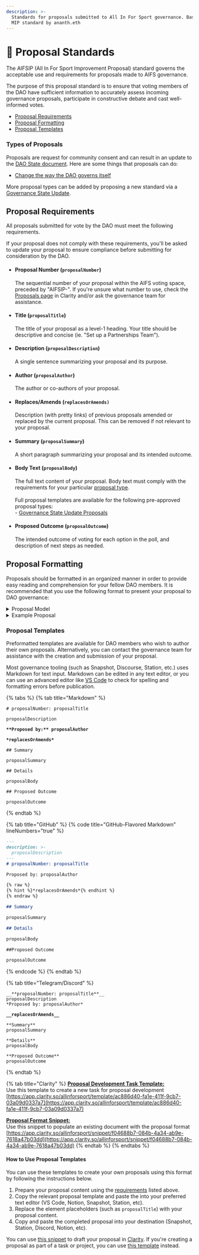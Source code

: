 ```yaml
---
description: >-
  Standards for proposals submitted to All In For Sport governance. Based on the
  MIP standard by ananth.eth
---
```


# 📃 Proposal Standards

The AIFSIP (All In For Sport Improvement Proposal) standard governs the acceptable use and requirements for proposals made to AIFS governance.&#x20;

The purpose of this proposal standard is to ensure that voting members of the DAO have sufficient information to accurately assess incoming governance proposals, participate in constructive debate and cast well-informed votes.

* [Proposal Requirements](./#proposal-requirements)
* [Proposal Formatting](./#proposal-formatting)
* [Proposal Templates](./#proposal-templates)

### Types of Proposals <a href="#types" id="types"></a>

Proposals are request for community consent and can result in an update to the [DAO State document](https://github.com/All-In-For-Sport/governance). Here are some things that proposals can do:

* [Change the way the DAO governs itself](metagovernance.md)

More proposal types can be added by proposing a new standard via a [Governance State Update](metagovernance.md).

## Proposal Requirements <a href="#requirements" id="requirements"></a>

All proposals submitted for vote by the DAO must meet the following requirements.&#x20;

If your proposal does not comply with these requirements, you'll be asked to update your proposal to ensure compliance before submitting for consideration by the DAO.

*   #### Proposal Number (`proposalNumber`)

    The sequential number of your proposal within the AIFS voting space, preceded by "AIFSIP-". If you're unsure what number to use, check the [Proposals page](https://app.clarity.so/allinforsport/tags/7405f102-5cd5-44a8-9da6-765abf322fdc) in Clarity and/or ask the governance team for assistance.
*   #### Title (`proposalTitle`) <a href="#title" id="title"></a>

    The title of your proposal as a level-1 heading. Your title should be descriptive and concise (ie. "Set up a Partnerships Team").
*   #### Description (`proposalDescription`)

    A single sentence summarizing your proposal and its purpose.
*   #### Author (`proposalAuthor`)

    The author or co-authors of your proposal.&#x20;
*   #### Replaces/Amends (`replacesOrAmends)`

    Description (with pretty links) of previous proposals amended or replaced by the current proposal. This can be removed if not relevant to your proposal.
*   #### Summary (`proposalSummary`)

    A short paragraph summarizing your proposal and its intended outcome.
*   #### Body Text (`proposalBody`)

    The full text content of your proposal. Body text must comply with the requirements for your particular [proposal type](./#types-of-proposals).\
    \
    Full proposal templates are available for the following pre-approved proposal types:\
    \- [Governance State Update Proposals](metagovernance.md)
*   #### Proposed Outcome (`proposalOutcome`)

    The intended outcome of voting for each option in the poll, and description of next steps as needed.

## Proposal Formatting <a href="#format" id="format"></a>

Proposals should be formatted in an organized manner in order to provide easy reading and comprehension for your fellow DAO members. It is recommended that you use the following format to present your proposal to DAO governance:

<details>

<summary>Proposal Model</summary>

## proposalNumber: proposalTitle

proposalDescription

Proposed by: proposalAuthor

_replacesOrAmends_

### Summary

proposalSummary

### Details

proposalBody

### Proposed Outcome

proposalOutcome

</details>

<details>

<summary>Example Proposal</summary>

## AIFSIP-01: Adopt Initial Governance State

Proposal by the governance CELL to adopt the [initial DAO state](https://state.allinforsport.org/), [multisig safe](https://etherscan.io/address/0x8FA66238EB372E348AA4071aA8a52B7565384D75), [voting space](https://snapshot.org/#/allinforsport.eth), [discussion forum](https://discuss.allinforsport.org/) and [membership badges](https://polygonscan.com/address/0xeed76f3d0de104827357b37aa2f0ce3701e4ae28) for ongoing use as AIFS core infrastructure.

**Proposed by:** yeoro.eth, ananth.eth, rathermercurial.eth

### Summary

As a result of [#GEN-23 Proposal 03 - Implement a simple starting governance structure for AIFS](https://app.clarity.so/allinforsport/work/GEN-23), the Governance CELL has designed and deployed a simple ecosystem of governance tooling accompanied by a minimum-viable set of policies, standards and best practices. This proposal seeks approval to adopt and ratify these tools as All In For Sport's initial community governance solution.

### Details

In order to achieve the AIFS's purpose, we are implementing a two-house governance design, the first stage of which is the establishment of this formal (but minimum viable) Community Governance model.

This will take our current informal weekly meetings and proposals via telegram and replace them with a more robust and scalable approach that is based on community development of proposals, approval via on-chain voting and then the execution of activities by operational governance.

As part of this, AIFS is adopting a [UNA structure](https://state.allinforsport.org/org/overview). This will give us legitimate legal status and create corresponding liability protections for members of the AIFS community. Approval of this proposal will count as the official decision, made by the AIFS community, to adopt the operating agreement (TUNAA, Trustless Unincorporated Nonprofit Association Agreement. You can read more about it [here](https://docs.wrappr.wtf/how-to/non-profit/#non-profit)) and to abide by the requirements within it.

This proposal will also provide for token/badging infrastructure to recognize contributions to AIFS and reward contributors with governance rights in the network.

Finally, this proposal will provide a platform upon which to develop the Operational Governance side of AIFS. With the community able to develop and safeguard the purpose of AIFS, operational CELLS can start to build out its execution capabilities.

To achieve the above, we propose the adoption of the following as All In For Sport's community governance infrastructure:

* A [pre-configured](https://state.allinforsport.org/archive/approvals/mainnet) "2 of 3" Safe multisig contract ([allinforsport.eth](https://etherscan.io/address/0x8FA66238EB372E348AA4071aA8a52B7565384D75)) for custody of All In For Sport's treasury. This safe will be used by the following signers to execute transactions approved by the DAO:

Shannon Lanigan 0x97f752e1d5F64CA932c32dBfF82f4c92710beE54

Heenal Rajaini 0x3C41f941098681bfDb14ed423709CC7C29c1e5e6

Rowan Yeoman 0x66Ab0BC088212195b0d9e9FEB12F3f93fF6f8fF1

* A [Snapshot voting space](https://snapshot.org/#/allinforsport.eth) which allows All In For Sport badge holders to submit and vote on proposals for approval by the DAO. The accompanying proposal standard can be found [here](https://state.allinforsport.org/policies/proposals).
* A [Commonwealth discussion forum ](https://discuss.allinforsport.org/)for formal discussion of proposals and other matters of the DAO.
* A [Badger NFT contract](https://polygonscan.com/address/0xeed76f3d0de104827357b37aa2f0ce3701e4ae28) to issue non-transferrable membership badges for use with governance and access control tooling.
* The [DAO State Repository](https://state.allinforsport.org/), which contains all DAO policies, member agreements and governance standards, along with archives for proposal, transaction and state change histories.

### Proposed Outcome

If this proposal passes, the following will occur:

* The [DAO state document](https://state.allinforsport.org/) (including the [operating agreement](https://state.allinforsport.org/policies/membership/operating-agreement)) will be ratified as official All In For Sport policy.
* The Governance CELL will push an update to the [AIFS GitHub account](https://github.com/All-In-For-Sport) containing the contents of the [DAO state repository](https://state.allinforsport.org/). The DAO state will remain available on GitBook at [state.allinforsport.org](https://state.allinforsport.org/).
* The proposed multisigners will be added as owners of the pre-configured multisig safe ([allinforsport.eth](https://etherscan.io/address/0x8FA66238EB372E348AA4071aA8a52B7565384D75)).
* A [Ricardian NFT ](https://www.wrappr.wtf/137/0xe22ebfbd3e6609a9550a86545e37af7de1ee688b)will be minted to the primary multisig address on Polygon, containing the Operating Agreement as seen in the [DAO state repository](https://state.allinforsport.org/policies/membership/operating-agreement).
* The [voting space ](https://snapshot.org/#/allinforsport.eth)and [discussion forum](https://discuss.allinforsport.org/) will be adopted as official resources for collective decision-making.
* The Governance CELL will work to publish governance guides, transparency records and other documentation needed to serve the needs of the DAO.

</details>

### Proposal Templates <a href="#templates" id="templates"></a>

Preformatted templates are available for DAO members who wish to author their own proposals. Alternatively, you can contact the governance team for assistance with the creation and submission of your proposal.

Most governance tooling (such as Snapshot, Discourse, Station, etc.) uses Markdown for text input. Markdown can be edited in any text editor, or you can use an advanced editor like [VS Code](https://code.visualstudio.com/) to check for spelling and formatting errors before publication.

{% tabs %}
{% tab title="Markdown" %}
<pre class="language-markdown" data-title="Generic Markdown" data-line-numbers><code class="lang-markdown"># proposalNumber: proposalTitle

proposalDescription

<strong>**Proposed by:** proposalAuthor
</strong>
<strong>*replacesOrAmends*
</strong>
## Summary

proposalSummary

## Details

proposalBody

## Proposed Outcome

proposalOutcome
</code></pre>
{% endtab %}

{% tab title="GitHub" %}
{% code title="GitHub-Flavored Markdown" lineNumbers="true" %}
```markdown
---
description: >-
  proposalDescription
---
# proposalNumber: proposalTitle

Proposed by: proposalAuthor

{% raw %}
{% hint %}*replacesOrAmends*{% endhint %}
{% endraw %}

## Summary

proposalSummary

## Details

proposalBody

##Proposed Outcome

proposalOutcome
```
{% endcode %}
{% endtab %}

{% tab title="Telegram/Discord" %}
<pre class="language-markdown" data-title="Discord-Flavored Markdown" data-line-numbers><code class="lang-markdown">__**proposalNumber: proposalTitle**__
proposalDescription
*Proposed by: proposalAuthor*

<strong>__replacesOrAmends__
</strong>
**Summary**
proposalSummary

**Details**
proposalBody

**Proposed Outcome**
proposalOutcome
</code></pre>
{% endtab %}

{% tab title="Clarity" %}
[**Proposal Development Task Template:**](https://app.clarity.so/allinforsport/template/ac886d40-fa1e-411f-9cb7-03a09d0337a7)\
Use this template to create a new task for proposal development\
[https://app.clarity.so/allinforsport/template/ac886d40-fa1e-411f-9cb7-03a09d0337a7](https://app.clarity.so/allinforsport/template/ac886d40-fa1e-411f-9cb7-03a09d0337a7)

[**Proposal Format Snippet:**](https://app.clarity.so/allinforsport/snippet/f04688b7-084b-4a34-ab9e-7618a47b03dd)\
Use this snippet to populate an existing document with the proposal format\
[https://app.clarity.so/allinforsport/snippet/f04688b7-084b-4a34-ab9e-7618a47b03dd](https://app.clarity.so/allinforsport/snippet/f04688b7-084b-4a34-ab9e-7618a47b03dd)
{% endtab %}
{% endtabs %}

#### How to Use Proposal Templates

You can use these templates to create your own proposals using this format by following the instructions below.

1. Prepare your proposal content using the [requirements](./#proposal-requirements) listed above.
2. Copy the relevant proposal template and paste the into your preferred text editor (VS Code, Notion, Snapshot, Station, etc).
3. Replace the element placeholders (such as `proposalTitle`) with your proposal content.
4. Copy and paste the completed proposal into your destination (Snapshot, Station, Discord, Notion, etc).

You can use [this snippet](https://app.clarity.so/allinforsport/snippet/f04688b7-084b-4a34-ab9e-7618a47b03dd) to draft your proposal in [Clarity](https://app.clarity.so/allinforsport). If you're creating a proposal as part of a task or project, you can use [this template](https://app.clarity.so/allinforsport/template/ac886d40-fa1e-411f-9cb7-03a09d0337a7) instead.
